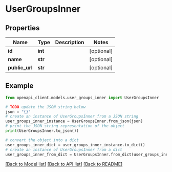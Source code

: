 # UserGroupsInner


## Properties

Name | Type | Description | Notes
------------ | ------------- | ------------- | -------------
**id** | **int** |  | [optional] 
**name** | **str** |  | [optional] 
**public_url** | **str** |  | [optional] 

## Example

```python
from openapi_client.models.user_groups_inner import UserGroupsInner

# TODO update the JSON string below
json = "{}"
# create an instance of UserGroupsInner from a JSON string
user_groups_inner_instance = UserGroupsInner.from_json(json)
# print the JSON string representation of the object
print(UserGroupsInner.to_json())

# convert the object into a dict
user_groups_inner_dict = user_groups_inner_instance.to_dict()
# create an instance of UserGroupsInner from a dict
user_groups_inner_from_dict = UserGroupsInner.from_dict(user_groups_inner_dict)
```
[[Back to Model list]](../README.md#documentation-for-models) [[Back to API list]](../README.md#documentation-for-api-endpoints) [[Back to README]](../README.md)


